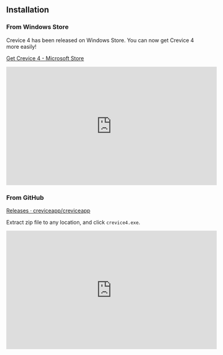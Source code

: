 
## Installation

### From Windows Store

Crevice 4 has been released on Windows Store. You can now get Crevice 4 more easily!

[Get Crevice 4 \- Microsoft Store](https://www.microsoft.com/en-us/store/p/crevice-4/9nzxvrj73xj0)

<iframe width="560" height="315" src="https://www.youtube.com/embed/2dyD36-TMog" frameborder="0" allow="autoplay; encrypted-media" allowfullscreen></iframe>


### From GitHub

[Releases · creviceapp/creviceapp](https://github.com/creviceapp/creviceapp/releases)

Extract zip file to any location, and click `crevice4.exe`.

<iframe width="560" height="315" src="https://www.youtube.com/embed/PQg8h_6h62w" frameborder="0" allow="autoplay; encrypted-media" allowfullscreen></iframe>
